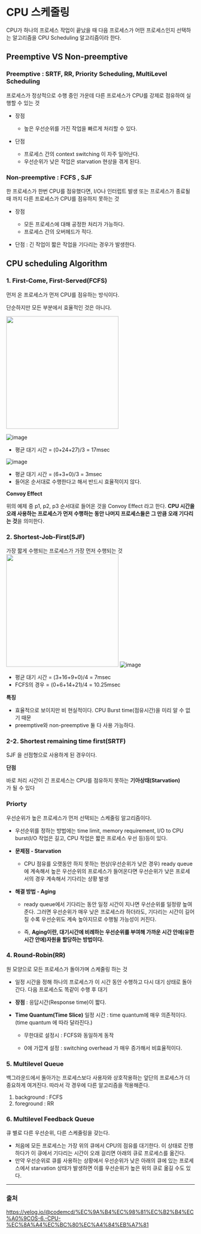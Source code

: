 # CPU 스케줄링
CPU가 하나의 프로세스 작업이 끝났을 때 다음 프로세스가 어떤 프로세스인지 선택하는 알고리즘을 CPU Scheduling 알고리즘이라 한다.

## Preemptive VS Non-preemptive

### Preemptive : SRTF, RR, Priority Scheduling, MultiLevel Scheduling

프로세스가 정상적으로 수행 중인 가운데 다른 프로세스가 CPU를 강제로 점유하여 실행할 수 있는 것

+ 장점
    + 높은 우선순위를 가진 작업을 빠르게 처리할 수 있다.

+ 단점
    + 프로세스 간의 context switching 이 자주 일어난다.
    + 우선순위가 낮은 작업은 starvation 현상을 겪게 된다.

### Non-preemptive : FCFS , SJF

한 프로세스가 한번 CPU를 점유했다면, I/O나 인터럽트 발생 또는 프로세스가 종료될 때 까지 다른 프로세스가 CPU를 점유하지 못하는 것

+ 장점
    + 모든 프로세스에 대해 공정한 처리가 가능하다.
    + 프로세스 간의 오버헤드가 적다.

+ 단점 : 긴 작업이 짧은 작업을 기다리는 경우가 발생한다.

## CPU scheduling Algorithm

### 1. First-Come, First-Served(FCFS)

먼저 온 프로세스가 먼저 CPU를 점유하는 방식이다.

단순하지만 모든 부분에서 효율적인 것은 아니다.

<img src="https://user-images.githubusercontent.com/33089715/117655857-979f9a80-b1d2-11eb-8237-fedadc275600.png" width = "300">

![image](https://user-images.githubusercontent.com/33089715/117655915-a5552000-b1d2-11eb-9c62-626167bf36ed.png)
+ 평균 대기 시간 = (0+24+27)/3 = 17msec

![image](https://user-images.githubusercontent.com/33089715/117655935-aab26a80-b1d2-11eb-94ef-ccb0573d360b.png)
+ 평균 대기 시간 = (6+3+0)/3 = 3msec
+ 들어온 순서대로 수행한다고 해서 반드시 효율적이지 않다.

**Convoy Effect**

위의 예제 중 p1, p2, p3 순서대로 들어온 것을 Convoy Effect 라고 한다. **CPU 시간을 오래 사용하는 프로세스가 먼저 수행하는 동안 나머지 프로세스들은 그 만큼 오래 기다리는 것**을 의미한다.

### 2. Shortest-Job-First(SJF)

가장 짧게 수행되는 프로세스가 가장 먼저 수행되는 것
<img src="https://user-images.githubusercontent.com/33089715/117656568-78edd380-b1d3-11eb-9b0e-92e9fed743b7.png" width = "300">
![image](https://user-images.githubusercontent.com/33089715/117656628-8d31d080-b1d3-11eb-9b57-c92c5e05390f.png)
+ 평균 대기 시간 = (3+16+9+0)/4 = 7msec
+ FCFS의 경우 = (0+6+14+21)/4 = 10.25msec

**특징**
+ 효율적으로 보이지만 비 현실적이다. CPU Burst time(점유시간)을 미리 알 수 없기 때문
+ preemptive와 non-preemptive 둘 다 사용 가능하다.

### 2-2. Shortest remaining time first(SRTF)

SJF 을 선점형으로 사용하게 된 경우이다.

**단점**

바로 처리 시간이 긴 프로세스는 CPU를 점유하지 못하는 **기아상태(Starvation)** 가 될 수 있다

### Priorty
우선순위가 높은 프로세스가 먼저 선택되는 스케줄링 알고리즘이다.

+ 우선순위를 정하는 방법에는 time limit, memory requirement, I/O to CPU burst(I/O 작업은 길고, CPU 작업은 짧은 프로세스 우선 등)등이 있다.

+ **문제점 - Starvation**
    + CPU 점유를 오랫동안 하지 못하는 현상(우선순위가 낮은 경우) ready queue에 계속해서 높은 우선순위의 프로세스가 들어온다면 우선순위가 낮은 프로세서의 경우 계속해서 기다리는 상황 발생

+ **해결 방법 - Aging**

    - ready queue에서 기다리는 동안 일정 시간이 지나면 우선순위를 일정량 높여준다. 그러면 우선순위가 매우 낮은 프로세스라 하더라도, 기다리는 시간이 길어질 수록 우선순위도 계속 높아지므로 수행될 가능성이 커진다.

    - 즉, **Aging이란, 대기시간에 비례하는 우선순위를 부여해 가까운 시간 안에(유한 시간 안에)자원을 할당하는 방법이다.**

### 4. Round-Robin(RR)

원 모양으로 모든 프로세스가 돌아가며 스케줄링 하는 것

- 일정 시간을 정해 하나의 프로세스가 이 시간 동안 수행하고 다시 대기 상태로 돌아간다. 다음 프로세스도 똑같이 수행 후 대기
- **장점** : 응답시간(Response time)이 짧다.
- **Time Quantum(Time Slice)** 일정 시간 : time quantum에 매우 의존적이다.(time quantum 에 따라 달라진다.)

    + 무한대로 설정시 : FCFS와 동일하게 동작

    + 0에 가깝게 설정 : switching overhead 가 매우 증가해서 비효율적이다.

### 5. Multilevel Queue
백그라운드에서 돌아가는 프로세스보다 사용자와 상호작용하는 앞단의 프로세스가 더 중요하게 여겨진다. 따라서 각 경우에 다른 알고리즘을 적용해준다.
1. background : FCFS 
2. foreground : RR

### 6. Multilevel Feedback Queue

큐 별로 다른 우선순위, 다른 스케줄링을 갖는다.
- 처음에 모든 프로세스는 가장 위의 큐에서 CPU의 점유를 대기한다. 이 상태로 진행하다가 이 큐에서 기다리는 시간이 오래 걸리면 아래의 큐로 프로세스를 옮긴다.
- 만약 우선순위로 큐를 사용하는 상황에서 우선순위가 낮은 아래의 큐에 있는 프로세스에서 starvation 상태가 발생하면 이를 우선순위가 높은 위의 큐로 옮길 수도 있다.

---
### 출처

https://velog.io/@codemcd/%EC%9A%B4%EC%98%81%EC%B2%B4%EC%A0%9COS-6.-CPU-%EC%8A%A4%EC%BC%80%EC%A4%84%EB%A7%81
